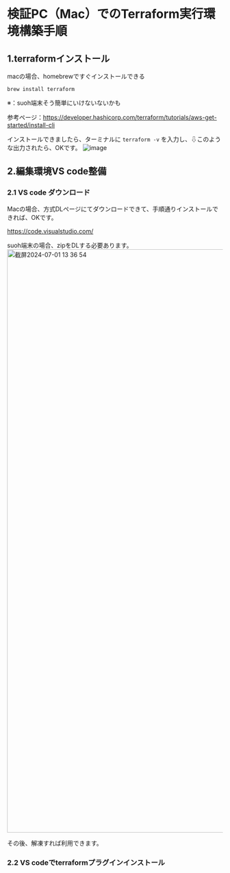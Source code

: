 # 検証PC（Mac）でのTerraform実行環境構築手順
## 1.terraformインストール
macの場合、homebrewですぐインストールできる

`brew install terraform`

※：suoh端末そう簡単にいけないないかも

参考ページ：https://developer.hashicorp.com/terraform/tutorials/aws-get-started/install-cli

インストールできましたら、ターミナルに
`terraform -v`
を入力し、⇩このような出力されたら、OKです。
![image](https://github.com/chloechloe/terraform-learn/assets/8857472/e4877904-464d-417e-81c4-0a0157db976c)

## 2.編集環境VS code整備
### 2.1 VS code ダウンロード
Macの場合、方式DLページにてダウンロードできて、手順通りインストールできれば、OKです。

https://code.visualstudio.com/

suoh端末の場合、zipをDLする必要あります。
<img width="1363" alt="截屏2024-07-01 13 36 54" src="https://github.com/chloechloe/terraform-learn/assets/8857472/962b7a5a-a0a4-4001-9a0c-cc7d8c5146c8">

その後、解凍すれば利用できます。
### 2.2 VS codeでterraformプラグインインストール

